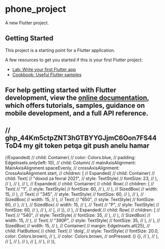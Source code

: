 # phone_project

A new Flutter project.

## Getting Started

This project is a starting point for a Flutter application.

A few resources to get you started if this is your first Flutter project:

- [Lab: Write your first Flutter app](https://docs.flutter.dev/get-started/codelab)
- [Cookbook: Useful Flutter samples](https://docs.flutter.dev/cookbook)

For help getting started with Flutter development, view the
[online documentation](https://docs.flutter.dev/), which offers tutorials,
samples, guidance on mobile development, and a full API reference.
----------------------------------------------------------------------------------
// 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 my git token petqa git push anelu hamar
----------------------------------------------------------------------------------

//Expanded(
// child: Container(
// color: Colors.blue,
// padding: EdgeInsets.only(left: 10),
// child: Column(
// mainAxisAlignment: MainAxisAlignment.spaceEvenly,
// crossAxisAlignment: CrossAxisAlignment.start,
// children: [
// Expanded(
// child: Container(
// child: Text(
// "doxod za fevral 2021",
// style: TextStyle(
// fontSize: 23,
// ),
// ),
// ),
// ),
// Expanded(
// child: Container(
// child: Row(
// children: [
// Text(
// "1",
// style: TextStyle(
// fontSize: 60,
// ),
// ),
// SizedBox(
// width: 15,
// ),
// Text(
// "345",
// style: TextStyle(
// fontSize: 60,
// ),
// ),
// SizedBox(
// width: 15,
// ),
// Text(
// "650",
// style: TextStyle(
// fontSize: 60,
// ),
// ),
// SizedBox(
// width: 15,
// ),
// Text(
// "P",
// style: TextStyle(
// fontSize: 60,
// ),
// ),
// ],
// )),
// ),
// Expanded(
// child: Row(
// children: [
// Text(
// "540",
// style: TextStyle(
// fontSize: 35,
// ),
// ),
// SizedBox(
// width: 15,
// ),
// Text(
// "390P",
// style: TextStyle(
// fontSize: 35,
// ),
// ),
// SizedBox(
// width: 15,
// ),
// Container(
// margin: EdgeInsets.all(25),
// child: FlatButton(
// child: Text(
// 'dolg',
// style: TextStyle(
// fontSize: 20.0, color: Colors.brown),
// ),
// color: Colors.brown,
// onPressed: () {},
// ),
// ),
// ],
// ),
// ),
// ],
// ),
// )),